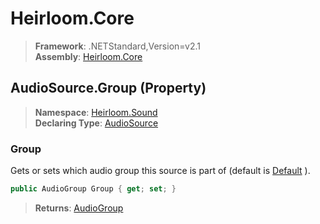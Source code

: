 # Heirloom.Core

> **Framework**: .NETStandard,Version=v2.1  
> **Assembly**: [Heirloom.Core][0]

## AudioSource.Group (Property)

> **Namespace**: [Heirloom.Sound][0]  
> **Declaring Type**: [AudioSource][1]

### Group

Gets or sets which audio group this source is part of (default is [Default][2] ).

```cs
public AudioGroup Group { get; set; }
```

> **Returns**: [AudioGroup][3]

[0]: ../../../Heirloom.Core.md
[1]: ../AudioSource.md
[2]: ../AudioGroup/Default.md
[3]: ../AudioGroup.md
